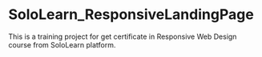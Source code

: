 # SoloLearn_ResponsiveLandingPage

This is a training project for get certificate in Responsive Web Design course from SoloLearn platform.
